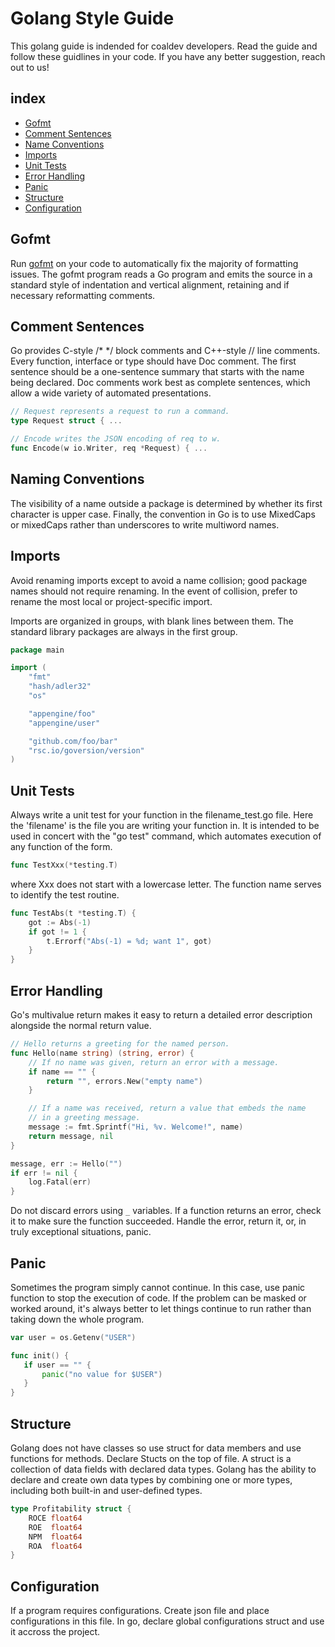 # Golang Style Guide

This golang guide is indended for coaldev developers.
Read the guide and follow these guidlines in your code.
If you have any better suggestion, reach out to us!

## index

* [Gofmt](#gofmt)
* [Comment Sentences](#comment-sentences)
* [Name Conventions](#name-conventions)
* [Imports](#imports)
* [Unit Tests](#unit-tests)
* [Error Handling](#error-handling)
* [Panic](#panic)
* [Structure](#structure)
* [Configuration](#configuration)


## Gofmt

Run [gofmt](https://golang.org/cmd/gofmt/) on your code to automatically fix the majority of formatting issues. The gofmt program reads a Go program and emits the source in a standard style of indentation and vertical alignment, retaining and if necessary reformatting comments.

## Comment Sentences

Go provides C-style /* */ block comments and C++-style // line comments. Every function, interface or type should have Doc comment. The first sentence should be a one-sentence summary that starts with the name being declared. Doc comments work best as complete sentences, which allow a wide variety of automated presentations.

```go
// Request represents a request to run a command.
type Request struct { ...

// Encode writes the JSON encoding of req to w.
func Encode(w io.Writer, req *Request) { ...
```

## Naming Conventions

The visibility of a name outside a package is determined by whether its first character is upper case. Finally, the convention in Go is to use MixedCaps or mixedCaps rather than underscores to write multiword names.

## Imports

Avoid renaming imports except to avoid a name collision; good package names
should not require renaming. In the event of collision, prefer to rename the most
local or project-specific import.


Imports are organized in groups, with blank lines between them.
The standard library packages are always in the first group.

```go
package main

import (
	"fmt"
	"hash/adler32"
	"os"

	"appengine/foo"
	"appengine/user"

	"github.com/foo/bar"
	"rsc.io/goversion/version"
)
```

## Unit Tests

Always write a unit test for your function in the filename_test.go file. Here the 'filename' is the file you are writing your function in.  It is intended to be used in concert with the "go test" command, which automates execution of any function of the form.

```go
func TestXxx(*testing.T)
```

where Xxx does not start with a lowercase letter. The function name serves to identify the test routine.

```go
func TestAbs(t *testing.T) {
    got := Abs(-1)
    if got != 1 {
        t.Errorf("Abs(-1) = %d; want 1", got)
    }
}
```

## Error Handling

Go's multivalue return makes it easy to return a detailed error description alongside the normal return value.

```go
// Hello returns a greeting for the named person.
func Hello(name string) (string, error) {
    // If no name was given, return an error with a message.
    if name == "" {
        return "", errors.New("empty name")
    }

    // If a name was received, return a value that embeds the name
    // in a greeting message.
    message := fmt.Sprintf("Hi, %v. Welcome!", name)
    return message, nil
}

message, err := Hello("")
if err != nil {
    log.Fatal(err)
}
```

 Do not discard errors using `_` variables. If a function returns an error, check it to make sure the function succeeded. Handle the error, return it, or, in truly exceptional situations, panic.

## Panic

Sometimes the program simply cannot continue. In this case, use panic function to stop the execution of code. If the problem can be masked or worked around, it's always better to let things continue to run rather than taking down the whole program.

 ```go
var user = os.Getenv("USER")

func init() {
    if user == "" {
        panic("no value for $USER")
    }
}
```

## Structure

Golang does not have classes so use struct for data members and use functions for methods. Declare Stucts on the top of file. A struct is a collection of data fields with declared data types. Golang has the ability to declare and create own data types by combining one or more types, including both built-in and user-defined types.

```go
type Profitability struct {
	ROCE float64
	ROE  float64
	NPM  float64
	ROA  float64
}
```

## Configuration

If a program requires configurations. Create json file and place configurations in this file. In go, declare global configurations struct and use it accross the project.